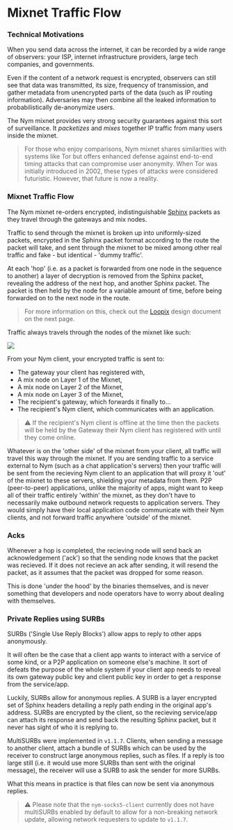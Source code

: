 # Mixnet Traffic Flow

### Technical Motivations

When you send data across the internet, it can be recorded by a wide range of observers: your ISP, internet infrastructure providers, large tech companies, and governments.

Even if the content of a network request is encrypted, observers can still see that data was transmitted, its size, frequency of transmission, and gather metadata from unencrypted parts of the data (such as IP routing information). Adversaries may then combine all the leaked information to probabilistically de-anonymize users.

The Nym mixnet provides very strong security guarantees against this sort of surveillance. It *packetizes* and *mixes* together IP traffic from many users inside the mixnet.

>For those who enjoy comparisons, Nym mixnet shares similarities with systems like Tor but offers enhanced defense against end-to-end timing attacks that can compromise user anonymity. When Tor was initially introduced in 2002, these types of attacks were considered futuristic. However, that future is now a reality.

### Mixnet Traffic Flow

The Nym mixnet re-orders encrypted, indistinguishable [Sphinx](https://cypherpunks.ca/~iang/pubs/Sphinx_Oakland09.pdf) packets as they travel through the gateways and mix nodes.

Traffic to send through the mixnet is broken up into uniformly-sized packets, encrypted in the Sphinx packet format according to the route the packet will take, and sent through the mixnet to be mixed among other real traffic and fake - but identical - 'dummy traffic'.

At each 'hop' (i.e. as a packet is forwarded from one node in the sequence to another) a layer of decryption is removed from the Sphinx packet, revealing the address of the next hop, and another Sphinx packet. The packet is then held by the node for a variable amount of time, before being forwarded on to the next node in the route.

>For more information on this, check out the [Loopix](https://nymtech.net/docs/stable/architecture/loopix/) design document on the next page.

Traffic always travels through the nodes of the mixnet like such:

<img src="/images/traffic-flow-dark.png"/>

From your Nym client, your encrypted traffic is sent to:
* The gateway your client has registered with,  
* A mix node on Layer 1 of the Mixnet, 
* A mix node on Layer 2 of the Mixnet,
* A mix node on Layer 3 of the Mixnet, 
* The recipient's gateway, which forwards it finally to...
* The recipient's Nym client, which communicates with an application.

> ⚠️ If the recipient's Nym client is offline at the time then the packets will be held by the Gateway their Nym client has registered with until they come online.

Whatever is on the 'other side' of the mixnet from your client, all traffic will travel this way through the mixnet. If you are sending traffic to a service external to Nym (such as a chat application's servers) then your traffic will be sent from the recieving Nym client to an application that will proxy it 'out' of the mixnet to these servers, shielding your metadata from them. P2P (peer-to-peer) applications, unlike the majority of apps, might want to keep all of their traffic entirely 'within' the mixnet, as they don't have to necessarily make outbound network requests to application servers. They would simply have their local application code communicate with their Nym clients, and not forward traffic anywhere 'outside' of the mixnet.

### Acks

Whenever a hop is completed, the recieving node will send back an acknowledgement ('ack') so that the sending node knows that the packet was recieved. If it does not recieve an ack after sending, it will resend the packet, as it assumes that the packet was dropped for some reason.

This is done 'under the hood' by the binaries themselves, and is never something that developers and node operators have to worry about dealing with themselves.

### Private Replies using SURBs

SURBs ('Single Use Reply Blocks') allow apps to reply to other apps anonymously.

It will often be the case that a client app wants to interact with a service of some kind, or a P2P application on someone else's machine. It sort of defeats the purpose of the whole system if your client app needs to reveal its own gateway public key and client public key in order to get a response from the service/app.

Luckily, SURBs allow for anonymous replies. A SURB is a layer encrypted set of Sphinx headers detailing a reply path ending in the original app's address. SURBs are encrypted by the client, so the recieving service/app can attach its response and send back the resulting Sphinx packet, but it never has sight of who it is replying to.

MultiSURBs were implemented in `v1.1.7`. Clients, when sending a message to another client, attach a bundle of SURBs which can be used by the receiver to construct large anonymous replies, such as files. If a reply is too large still (i.e. it would use more SURBs than sent with the original message), the receiver will use a SURB to ask the sender for more SURBs.

What this means in practice is that files can now be sent via anonymous replies.

> ⚠️ Please note that the `nym-socks5-client` currently does not have multiSURBs enabled by default to allow for a non-breaking network update, allowing network requesters to update to `v1.1.7`.